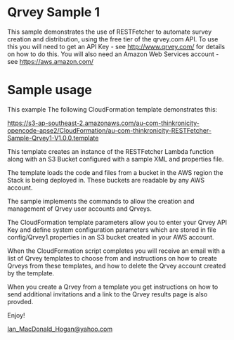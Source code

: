 # Qrvey Sample 1
This sample demonstrates the use of RESTFetcher to automate survey creation and distribution, using the free tier of the qrvey.com API. To use this you will need
to get an API Key - see http://www.qrvey.com/ for details on how to do this. You will also need an Amazon Web Services account - see https://aws.amazon.com/

# Sample usage

This example 
The following CloudFormation template demonstrates this:
  
  https://s3-ap-southeast-2.amazonaws.com/au-com-thinkronicity-opencode-apse2/CloudFormation/au-com-thinkronicity-RESTFetcher-Sample-Qrvey1-V1.0.0.template
  
  This template creates an instance of the RESTFetcher Lambda function along with an S3 Bucket configured with a sample XML and properties file.
  
  The template loads the code and files from a bucket in the AWS region the Stack is being deployed in.   These buckets are readable by any AWS account.
  
  The sample implements the commands to allow the creation and management of Qrvey user accounts and Qrveys. 

  The CloudFormation template parameters allow you to enter your Qrvey API Key and define system configuration parameters which are stored in file config/Qrvey1.properties in
  an S3 bucket created in your AWS account.
  
  When the CloudFormation script completes you will receive an email with a list of Qrvey templates to choose from and instructions on how to create Qrveys from these templates, and how to delete the Qrvey account created by the template.
  
  When you create a Qrvey from a template you get instructions on how to send additional invitations and a link to the Qrvey results page is also provded.
 
 Enjoy!
 
 Ian_MacDonald_Hogan@yahoo.com